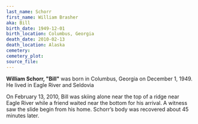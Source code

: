 ```yaml
---
last_name: Schorr
first_name: William Brasher
aka: Bill
birth_date: 1949-12-01
birth_location: Columbus, Georgia
death_date: 2010-02-13
death_location: Alaska
cemetery: 
cemetery_plot: 
source_file: 
---
```

**William Schorr, "Bill"** was born in Columbus, Georgia on December 1, 1949. He lived in Eagle River and Seldovia

On February 13, 2010, Bill was skiing alone near the top of a ridge near Eagle River while a friend waited near the bottom for his arrival. A witness saw the slide begin from his home. Schorr’s body was recovered about 45 minutes later.